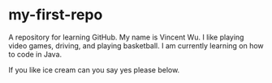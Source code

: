 # my-first-repo
A repository for learning GitHub.
My name is Vincent Wu. I like playing video games, driving, and playing basketball. I am currently learning on how to code in Java. 

If you like ice cream can you say yes please below.
